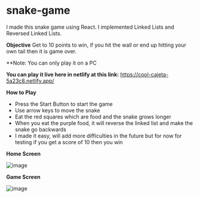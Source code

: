 # snake-game
I made this snake game using React. I implemented Linked Lists and Reversed Linked Lists.

**Objective**
Get to 10 points to win, if you hit the wall or end up hitting your own tail then it is game over.


**Note: You can only play it on a PC

**You can play it live here in netlify at this link:** https://cool-cajeta-5a23c8.netlify.app/


**How to Play**
* Press the Start Button to start the game
* Use arrow keys to move the snake
* Eat the red squares which are food and the snake grows longer
* When you eat the purple food, it will reverse the linked list and make the snake go backwards 
* I made it easy, will add more difficulties in the future but for now for testing if you get a score of 10 then you win


**Home Screen**


![image](https://user-images.githubusercontent.com/83522315/206092103-c23f2183-07e0-45e8-8eae-e8c280672650.png)

**Game Screen**

![image](https://user-images.githubusercontent.com/83522315/206093773-e37afa95-dbdf-4b09-9fdf-deb0f37e47d2.png)


